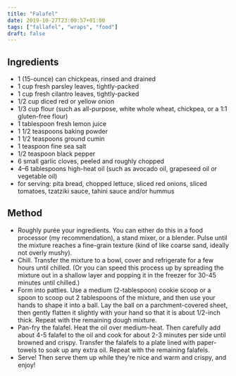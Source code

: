 ```yaml
---
title: "Falafel"
date: 2019-10-27T23:00:57+01:00
tags: ["fallafel", "wraps", "food"]
draft: false
---
```



## Ingredients

* 1 (15-ounce) can chickpeas, rinsed and drained
* 1 cup fresh parsley leaves, tightly-packed
* 1 cup fresh cilantro leaves, tightly-packed
* 1/2 cup diced red or yellow onion
* 1/3 cup flour (such as all-purpose, white whole wheat, chickpea, or a 1:1 gluten-free flour)
* 1 tablespoon fresh lemon juice
* 1 1/2 teaspoons baking powder
* 1 1/2 teaspoons ground cumin
* 1 teaspoon fine sea salt
* 1/2 teaspoon black pepper
* 6 small garlic cloves, peeled and roughly chopped
* 4–6 tablespoons high-heat oil (such as avocado oil, grapeseed oil or vegetable oil)
* for serving: pita bread, chopped lettuce, sliced red onions, sliced tomatoes, tzatziki sauce, tahini sauce and/or hummus

## Method

* Roughly purée your ingredients. You can either do this in a food processor (my recommendation), a stand mixer, or a blender.  Pulse until the mixture reaches a fine-grain texture (kind of like coarse sand, ideally not overly mushy).
* Chill. Transfer the mixture to a bowl, cover and refrigerate for a few hours until chilled.  (Or you can speed this process up by spreading the mixture out in a shallow layer and popping it in the freezer for 30-45 minutes until chilled.)
* Form into patties.  Use a medium (2-tablespoon) cookie scoop or a spoon to scoop out 2 tablespoons of the mixture, and then use your hands to shape it into a ball.  Lay the ball on a parchment-covered sheet, then gently flatten it slightly with your hand so that it is about 1/2-inch thick.  Repeat with the remaining dough mixture.
* Pan-fry the falafel.  Heat the oil over medium-heat.  Then carefully add about 4-5 falafel to the oil and cook for about 2-3 minutes per side until browned and crispy.  Transfer the falafels to a plate lined with paper-towels to soak up any extra oil.  Repeat with the remaining falafels.
* Serve! Then serve them up while they’re nice and warm and crispy, and enjoy!